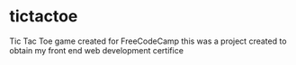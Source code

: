 # tictactoe
Tic Tac Toe game created for FreeCodeCamp
this was a project created to obtain my front end web development certifice
